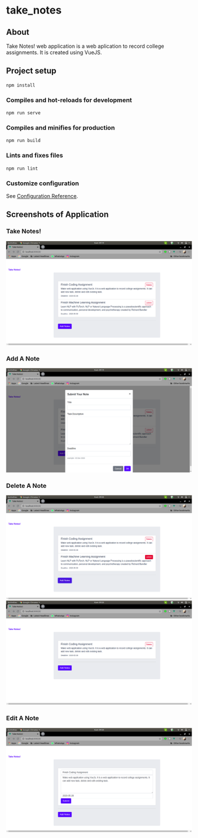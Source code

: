 # take_notes

## About
Take Notes! web application is a web aplication to record college assignments. It is created using VueJS.

## Project setup
```
npm install
```

### Compiles and hot-reloads for development
```
npm run serve
```

### Compiles and minifies for production
```
npm run build
```

### Lints and fixes files
```
npm run lint
```

### Customize configuration
See [Configuration Reference](https://cli.vuejs.org/config/).

## Screenshots of Application
### Take Notes!
![](screenshots/take-note.png)
### Add A Note
![](screenshots/add.png)
### Delete A Note
![](screenshots/delete-1.png)
![](screenshots/delete-2.png)
### Edit A Note
![](screenshots/edit.png)